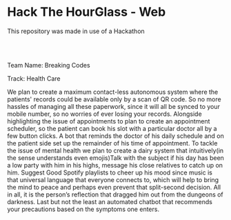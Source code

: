 # Hack The HourGlass - Web

<p>This repository was made in use of a Hackathon</p>
<br/><br/>
<p>Team Name: Breaking Codes</p>
<p>Track: Health Care</p>
<p>
  We plan to create a maximum contact-less autonomous system where the patients' records could be available only by a scan of QR code. So no more hassles of managing all these paperwork, since it will all be synced to your mobile number, so no worries of ever losing your records. Alongside highlighting the issue of appointments to plan to create an appointment scheduler, so the patient can book his slot with a particular doctor all by a few button clicks. A bot that reminds the doctor of his daily schedule and on the patient side set up the remainder of his time of appointment. To tackle the issue of mental health we plan to create a dairy system that intuitively(in the sense understands even emojis)Talk with the subject if his day has been a low party with him in his highs, message his close relatives to catch up on him. Suggest Good Spotify playlists to cheer up his mood since music is that universal language that everyone connects to, which will help to bring the mind to peace and perhaps even prevent that split-second decision. All in all, it is the person’s reflection that dragged him out from the dungeons of darkness. Last but not the least an automated chatbot that recommends your precautions based on the symptoms one enters.
 </p>
